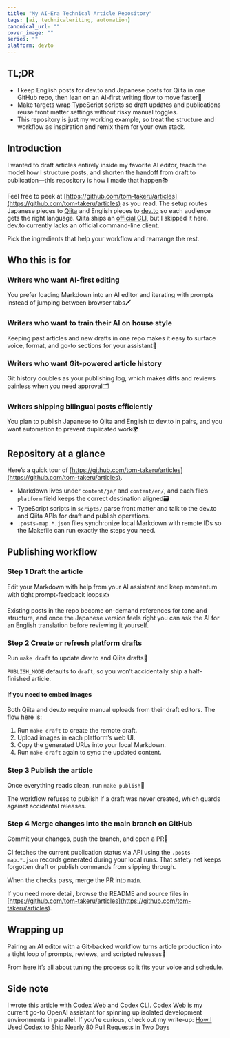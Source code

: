 ```yaml
---
title: "My AI-Era Technical Article Repository"
tags: [ai, technicalwriting, automation]
canonical_url: ""
cover_image: ""
series: ""
platform: devto
---
```


## TL;DR

- I keep English posts for dev.to and Japanese posts for Qiita in one GitHub repo, then lean on an AI-first writing flow to move faster🚀
- Make targets wrap TypeScript scripts so draft updates and publications reuse front matter settings without risky manual toggles.
- This repository is just my working example, so treat the structure and workflow as inspiration and remix them for your own stack.

## Introduction

I wanted to draft articles entirely inside my favorite AI editor, teach the model how I structure posts, and shorten the handoff from draft to publication—this repository is how I made that happen📚

Feel free to peek at [https://github.com/tom-takeru/articles](https://github.com/tom-takeru/articles) as you read. The setup routes Japanese pieces to [Qiita](https://qiita.com/) and English pieces to [dev.to](https://dev.to/) so each audience gets the right language. Qiita ships an [official CLI](https://github.com/increments/qiita-cli), but I skipped it here. dev.to currently lacks an official command-line client.

Pick the ingredients that help your workflow and rearrange the rest.

## Who this is for

### Writers who want AI-first editing

You prefer loading Markdown into an AI editor and iterating with prompts instead of jumping between browser tabs🖊️

### Writers who want to train their AI on house style

Keeping past articles and new drafts in one repo makes it easy to surface voice, format, and go-to sections for your assistant🧠

### Writers who want Git-powered article history

Git history doubles as your publishing log, which makes diffs and reviews painless when you need approval🗂️

### Writers shipping bilingual posts efficiently

You plan to publish Japanese to Qiita and English to dev.to in pairs, and you want automation to prevent duplicated work🌍

## Repository at a glance

Here’s a quick tour of [https://github.com/tom-takeru/articles](https://github.com/tom-takeru/articles).

- Markdown lives under `content/ja/` and `content/en/`, and each file’s `platform` field keeps the correct destination aligned🗃️
- TypeScript scripts in `scripts/` parse front matter and talk to the dev.to and Qiita APIs for draft and publish operations.
- `.posts-map.*.json` files synchronize local Markdown with remote IDs so the Makefile can run exactly the steps you need.

## Publishing workflow

### Step 1 Draft the article

Edit your Markdown with help from your AI assistant and keep momentum with tight prompt-feedback loops✍️

Existing posts in the repo become on-demand references for tone and structure, and once the Japanese version feels right you can ask the AI for an English translation before reviewing it yourself.

### Step 2 Create or refresh platform drafts

Run `make draft` to update dev.to and Qiita drafts🧪

`PUBLISH_MODE` defaults to `draft`, so you won’t accidentally ship a half-finished article.

#### If you need to embed images

Both Qiita and dev.to require manual uploads from their draft editors. The flow here is:

1. Run `make draft` to create the remote draft.
2. Upload images in each platform’s web UI.
3. Copy the generated URLs into your local Markdown.
4. Run `make draft` again to sync the updated content.

### Step 3 Publish the article

Once everything reads clean, run `make publish`🎯

The workflow refuses to publish if a draft was never created, which guards against accidental releases.

### Step 4 Merge changes into the main branch on GitHub

Commit your changes, push the branch, and open a PR💾

CI fetches the current publication status via API using the `.posts-map.*.json` records generated during your local runs. That safety net keeps forgotten draft or publish commands from slipping through.

When the checks pass, merge the PR into `main`.

If you need more detail, browse the README and source files in [https://github.com/tom-takeru/articles](https://github.com/tom-takeru/articles).

## Wrapping up

Pairing an AI editor with a Git-backed workflow turns article production into a tight loop of prompts, reviews, and scripted releases🌱

From here it’s all about tuning the process so it fits your voice and schedule.

## Side note

I wrote this article with Codex Web and Codex CLI. Codex Web is my current go-to OpenAI assistant for spinning up isolated development environments in parallel. If you’re curious, check out my write-up: [How I Used Codex to Ship Nearly 80 Pull Requests in Two Days](https://dev.to/tom-takeru/how-i-used-codex-to-ship-nearly-80-pull-requests-in-two-days-34me)
